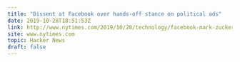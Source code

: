 ```yaml
---
title: "Dissent at Facebook over hands-off stance on political ads"
date: 2019-10-28T18:51:53Z
link: http://www.nytimes.com/2019/10/28/technology/facebook-mark-zuckerberg-political-ads.html?utm_medium=RSS&utm_source=hune
site: www.nytimes.com
topic: Hacker News
draft: false
---
```

